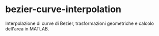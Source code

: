 # bezier-curve-interpolation
Interpolazione di curve di Bezier, trasformazioni geometriche e calcolo dell'area in MATLAB.
